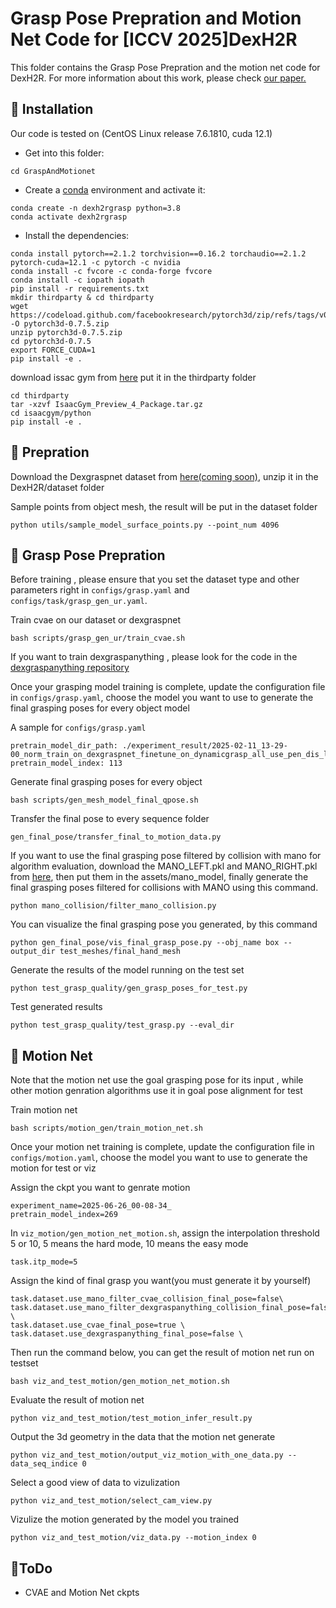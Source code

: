 # Grasp Pose Prepration and Motion Net Code for [ICCV 2025]DexH2R
This folder contains the Grasp Pose Prepration and the motion net code for DexH2R. For more information about this work, please check [our paper.](https://arxiv.org/abs/2506.23152)

## 🥭 Installation
Our code is tested on (CentOS Linux release 7.6.1810, cuda 12.1)

* Get into this folder:
```commandline
cd GraspAndMotionet
```
* Create a [conda](https://www.anaconda.com/) environment and activate it:
```commandline
conda create -n dexh2rgrasp python=3.8
conda activate dexh2rgrasp
```
* Install the dependencies:
```commandline
conda install pytorch==2.1.2 torchvision==0.16.2 torchaudio==2.1.2 pytorch-cuda=12.1 -c pytorch -c nvidia
conda install -c fvcore -c conda-forge fvcore
conda install -c iopath iopath
pip install -r requirements.txt
mkdir thirdparty & cd thirdparty
wget https://codeload.github.com/facebookresearch/pytorch3d/zip/refs/tags/v0.7.5 -O pytorch3d-0.7.5.zip
unzip pytorch3d-0.7.5.zip
cd pytorch3d-0.7.5
export FORCE_CUDA=1
pip install -e .
```
download issac gym from [here](https://developer.nvidia.com/isaac-gym/download)
put it in the thirdparty folder
```
cd thirdparty
tar -xzvf IsaacGym_Preview_4_Package.tar.gz
cd isaacgym/python
pip install -e .
```
## 🍉 Prepration

Download the Dexgraspnet dataset from [here(coming soon)](), unzip it in the DexH2R/dataset folder

Sample points from object mesh, the result will be put in the dataset folder
```commandline
python utils/sample_model_surface_points.py --point_num 4096
```
## 🥑 Grasp Pose Prepration
Before training , please ensure that you set the dataset type and other parameters right in `configs/grasp.yaml` and `configs/task/grasp_gen_ur.yaml`.


Train cvae on our dataset or dexgraspnet
```commandline
bash scripts/grasp_gen_ur/train_cvae.sh
```

If you want to train dexgraspanything , please look for the code in the [dexgraspanything repository](https://github.com/4DVLab/DexGrasp-Anything?tab=readme-ov-file)


Once your grasping model training is complete, update the configuration file in `configs/grasp.yaml`, choose the model you want to use to generate the final grasping poses for every object model

A sample for `configs/grasp.yaml`
```commandline
pretrain_model_dir_path: ./experiment_result/2025-02-11_13-29-00_norm_train_on_dexgraspnet_finetune_on_dynamicgrasp_all_use_pen_dis_loss_meshmodelpcd_continue/ckpts
pretrain_model_index: 113
```

Generate final grasping poses for every object
```commandline
bash scripts/gen_mesh_model_final_qpose.sh
```
Transfer the final pose to every sequence folder
```commandline
gen_final_pose/transfer_final_to_motion_data.py
```

If you want to use the final grasping pose filtered by collision with mano for algorithm evaluation, download the MANO_LEFT.pkl and MANO_RIGHT.pkl from [here](https://github.com/otaheri/MANO), then put them in the assets/mano_model, finally generate the final grasping poses filtered for collisions with MANO using this command.

```commandline
python mano_collision/filter_mano_collision.py
```

You can visualize the final grasping pose you generated, by this command
```commandline
python gen_final_pose/vis_final_grasp_pose.py --obj_name box --output_dir test_meshes/final_hand_mesh
```

Generate the results of the model running on the test set
```
python test_grasp_quality/gen_grasp_poses_for_test.py
```
Test generated results
```
python test_grasp_quality/test_grasp.py --eval_dir
```


## 🥥 Motion Net  
Note that the motion net use the goal grasping pose for its input , while other motion genration algorithms use it in goal pose alignment for test

Train motion net 
```
bash scripts/motion_gen/train_motion_net.sh
```

Once your motion net training is complete, update the configuration file in `configs/motion.yaml`, choose the model you want to use to generate the motion for test or viz 


Assign the ckpt you want to genrate motion
```
experiment_name=2025-06-26_00-08-34_ 
pretrain_model_index=269 
```
In `viz_motion/gen_motion_net_motion.sh`, assign the interpolation threshold
5 or 10, 5 means the hard mode, 10 means the easy mode
```
task.itp_mode=5 
```
Assign the kind of final grasp you want(you must generate it by yourself)
```
task.dataset.use_mano_filter_cvae_collision_final_pose=false\
task.dataset.use_mano_filter_dexgraspanything_collision_final_pose=false \
task.dataset.use_cvae_final_pose=true \
task.dataset.use_dexgraspanything_final_pose=false \
```
Then run the command below, you can get the result of motion net run on testset
```
bash viz_and_test_motion/gen_motion_net_motion.sh
```
Evaluate the result of motion net
```
python viz_and_test_motion/test_motion_infer_result.py
```

Output the 3d geometry in the data that the motion net generate 
```
python viz_and_test_motion/output_viz_motion_with_one_data.py --data_seq_indice 0
```


Select a good view of data to vizulization
```
python viz_and_test_motion/select_cam_view.py
```

Vizulize the motion generated by the model you trained
```
python viz_and_test_motion/viz_data.py --motion_index 0
```


## 🔖ToDo

* CVAE and Motion Net ckpts
